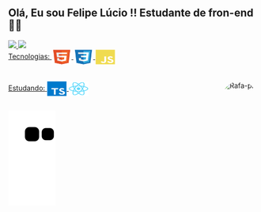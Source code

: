 ## Olá, Eu sou Felipe Lúcio !! Estudante de fron-end🤞😉
<div >
  <a href="https://github.com/eufelipelucio">
  <img height="160em" src="https://github-readme-stats.vercel.app/api?username=eufelipelucio&show_icons=true&theme=merko&include_all_commits=true&count_private=true"/>
  <img height="110em" src="https://github-readme-stats.vercel.app/api/top-langs/?username=eufelipelucio&layout=compact&langs_count=7&theme=merko"/>
</div>  
  <div style-"display: inline-block">
    Tecnologias:
      <img align="center" alt="Rafa-HTML" height="30" width="40" src="https://raw.githubusercontent.com/devicons/devicon/master/icons/html5/html5-original.svg">
      <img align="center" alt="Rafa-CSS" height="30" width="40" src="https://raw.githubusercontent.com/devicons/devicon/master/icons/css3/css3-original.svg">
      <img align="center" alt="Rafa-Js" height="30" width="40" src="https://raw.githubusercontent.com/devicons/devicon/master/icons/javascript/javascript-plain.svg">
  </div>  
  <br></br>
  <div style="display: inline_block">
    <span font-size='15px' font-weight='bold' font-family='Roboto' text-decoration:'none' >Estudando:</span>
    <img align="center" alt="Rafa-Ts" height="30" width="40" src="https://raw.githubusercontent.com/devicons/devicon/master/icons/typescript/typescript-plain.svg">
    <img align="center" alt="Rafa-React" height="30" width="40" src="https://raw.githubusercontent.com/devicons/devicon/master/icons/react/react-original.svg">
    <img align="right" alt="Rafa-pic" height="150" style="border-radius:50px;" src="https://mstdn.social/system/media_attachments/files/003/546/066/original/1c66bb4bcbfa1cad.jpg">
</div>
  
  ## 
  
  <div> 
  
   ![Snake animation](https://github.com/rafaballerini/rafaballerini/blob/output/github-contribution-grid-snake.svg)
  
 </div> 
  
  

